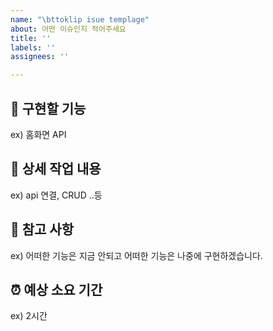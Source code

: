 ```yaml
---
name: "\bttoklip isue templage"
about: 어떤 이슈인지 적어주세요
title: ''
labels: ''
assignees: ''

---
```


## 🤷 구현할 기능
ex) 홈화면 API

## 🔨 상세 작업 내용
ex) api 연결, CRUD ..등

## 📄 참고 사항
ex) 어떠한 기능은 지금 안되고 어떠한 기능은 나중에 구현하겠습니다.

## ⏰ 예상 소요 기간
ex) 2시간
